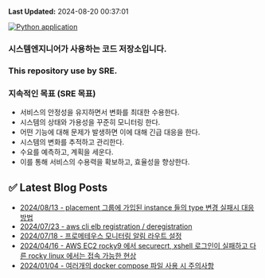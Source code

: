 **Last Updated:** 2024-08-20 00:37:01


[![Python application](https://github.com/madmax490500/madmax490500/actions/workflows/main.yml/badge.svg?branch=main)](https://github.com/madmax490500/madmax490500/actions/workflows/main.yml)
### 시스템엔지니어가 사용하는 코드 저장소입니다.
### This repository use by SRE.

### 지속적인 목표 (SRE 목표)
* 서비스의 안정성을 유지하면서 변화를 최대한 수용한다.
* 시스템의 상태와 가용성을 꾸준히 모니터링 한다.
* 어떤 기능에 대해 문제가 발생하면 이에 대해 긴급 대응을 한다.
* 시스템의 변화를 추적하고 관리한다.
* 수요를 예측하고, 계획을 세운다.
* 이를 통해 서비스의 수용력을 확보하고, 효율성을 향상한다.

## ✅ Latest Blog Posts
- [2024/08/13 - placement 그룹에 가입된 instance 들의 type 변경 실패시 대응 방법](https://vitta.tistory.com/90)
- [2024/07/23 - aws cli elb registration / deregistration](https://vitta.tistory.com/89)
- [2024/07/18 - 프로메테우스 모니터링 알림 라우트 설정](https://vitta.tistory.com/88)
- [2024/04/16 - AWS EC2 rocky9 에서 securecrt, xshell 로그인이 실패하고 다른 rocky linux 에서는 접속 가능한 현상](https://vitta.tistory.com/85)
- [2024/01/04 - 여러개의 docker compose 파일 사용 시 주의사항](https://vitta.tistory.com/84)
